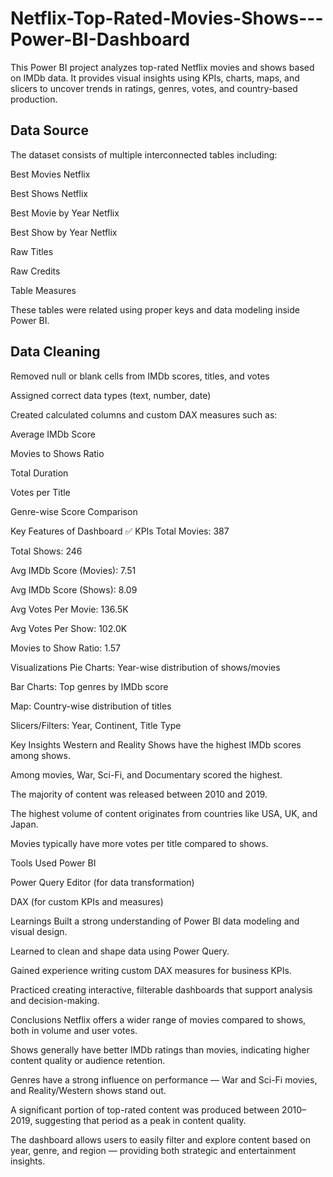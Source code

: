 # Netflix-Top-Rated-Movies-Shows---Power-BI-Dashboard

This Power BI project analyzes top-rated Netflix movies and shows based on IMDb data. It provides visual insights using KPIs, charts, maps, and slicers to uncover trends in ratings, genres, votes, and country-based production.

##  Data Source
The dataset consists of multiple interconnected tables including:

Best Movies Netflix

Best Shows Netflix

Best Movie by Year Netflix

Best Show by Year Netflix

Raw Titles

Raw Credits

Table Measures

These tables were related using proper keys and data modeling inside Power BI.

## Data Cleaning
Removed null or blank cells from IMDb scores, titles, and votes

Assigned correct data types (text, number, date)

Created calculated columns and custom DAX measures such as:

Average IMDb Score

Movies to Shows Ratio

Total Duration

Votes per Title

Genre-wise Score Comparison

 Key Features of Dashboard
✅ KPIs
Total Movies: 387

Total Shows: 246

Avg IMDb Score (Movies): 7.51

Avg IMDb Score (Shows): 8.09

Avg Votes Per Movie: 136.5K

Avg Votes Per Show: 102.0K

Movies to Show Ratio: 1.57

Visualizations
Pie Charts: Year-wise distribution of shows/movies

Bar Charts: Top genres by IMDb score

Map: Country-wise distribution of titles

Slicers/Filters: Year, Continent, Title Type

Key Insights
Western and Reality Shows have the highest IMDb scores among shows.

Among movies, War, Sci-Fi, and Documentary scored the highest.

The majority of content was released between 2010 and 2019.

The highest volume of content originates from countries like USA, UK, and Japan.

Movies typically have more votes per title compared to shows.

Tools Used
Power BI

Power Query Editor (for data transformation)

DAX (for custom KPIs and measures)

Learnings
Built a strong understanding of Power BI data modeling and visual design.

Learned to clean and shape data using Power Query.

Gained experience writing custom DAX measures for business KPIs.

Practiced creating interactive, filterable dashboards that support analysis and decision-making.

 Conclusions
Netflix offers a wider range of movies compared to shows, both in volume and user votes.

Shows generally have better IMDb ratings than movies, indicating higher content quality or audience retention.

Genres have a strong influence on performance — War and Sci-Fi movies, and Reality/Western shows stand out.

A significant portion of top-rated content was produced between 2010–2019, suggesting that period as a peak in content quality.

The dashboard allows users to easily filter and explore content based on year, genre, and region — providing both strategic and entertainment insights.





